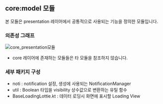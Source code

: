 ## core:model 모듈
본 모듈은 presentation 레이어에서 공통적으로 사용되는 기능을 정의한 모듈입니다.

### 의존성 그래프
![core_presentation모듈](https://github.com/Bookmark-Oneday/Bookmark-Android/assets/39579912/f4524083-c612-4cee-a0ec-a6b00479b64e)
- core 레이어에 존재하는 모듈들은 타 모듈을 참조하지 않습니다.

### 세부 패키지 구성
- noti : notification 설정, 생성에 사용되는 NotificationManager
- util : Boolean 타입을 visibility 상수값으로 변환하는 유틸 함수
- BaseLoadingLottie.kt : 데이터 로딩시 화면에 표시할 Loading View